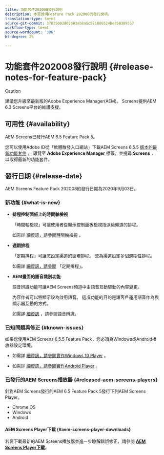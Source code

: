 ```yaml
---
title: 功能套件202008發行說明
description: 本頁說明Feature Pack 202008的發行說明。
translation-type: tm+mt
source-git-commit: 37025002d02603ab8a5c571086524be858389557
workflow-type: tm+mt
source-wordcount: '306'
ht-degree: 2%

---
```



# 功能套件202008發行說明 {#release-notes-for-feature-pack}

>[!CAUTION]
>
>建議您升級至最新版的Adobe Experience Manager(AEM)。 Screens提供AEM 6.3 Screens平台的維護支援。

## 可用性 {#availability}

AEM Screens已發行AEM 6.5 Feature Pack 5。

您可以使用Adobe ID從「軟體散發入口網站」下載AEM Screens 6.5.5 [版本的最新功能套件](https://experience.adobe.com/#/downloads/content/software-distribution/en/aem.html) 。 導覽至 **Adobe Experience Manager** 標籤，並搜尋 **Screens** ，以取得最新的功能套件。

## 發行日期 {#release-date}

AEM Screens Feature Pack 202008的發行日期為2020年9月03日。

### 新功能 {#what-is-new}

* **排程控制面板上的時間軸檢視**

   「時間軸檢視」可讓使用者從顯示控制面板檢視指派給頻道的排程。

   如需詳 [細資訊，請參閱時間軸檢視](/help/user-guide/channel-assignment-latest-fp.md#timeline-view) 。

* **週期排程**

   「定期排程」可讓您設定渠道的循環排程。 您為渠道設定多個週期性排程。

   如需詳 [細資訊，請參閱](/help/user-guide/channel-assignment-latest-fp.md#recurrence-schedule) 「定期排程」。

* **AEM畫面的語音識別功能**

   語音辨識功能可讓AEM Screens頻道中由語音互動驅動的內容變更。

   內容作者可以將顯示設為啟用語音。 這項功能的目的是讓客戶運用語音作為與顯示器互動的方式。

   如需詳 [細資訊](voice-recognition.md) ，請參閱語音辨識。

### 已知問題與修正 {#known-issues}

如果您使用AEM Screens 6.5.5 Feature Pack，您必須為Windows或Android播放器設定環境。

* 如需詳 [細資訊，請參閱實作Windows 10 Player](implementing-windows-player.md#fp-environment-setup) 。

* 如需詳 [細資訊，請參閱實作Android Player](implementing-android-player.md#fp-environment-setup) 。

### 已發行的AEM Screens播放器 {#released-aem-screens-players}

針對AEM Screens發行的AEM 6.5 Feature Pack 5發行下列AEM Screens Player。

* Chrome OS
* Windows
* Android

#### AEM Screens Player下載  {#aem-screens-player-downloads}

若要下載最新的AEM Screens播放器並進一步瞭解錯誤修正，請參閱 **[AEM Screens Player下載](https://download.macromedia.com/screens/)**。
